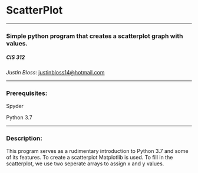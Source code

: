 # ScatterPlot
-----

### Simple python program that creates a scatterplot graph with values.
##### CIS 312

*Justin Bloss*: justinbloss14@hotmail.com

----

### Prerequisites:
Spyder

Python 3.7

----

### Description:
This program serves as a rudimentary introduction to Python 3.7 and some of its features. To create a scatterplot Matplotlib is used. To fill in the scatterplot, we use two seperate arrays to assign x and y values.
